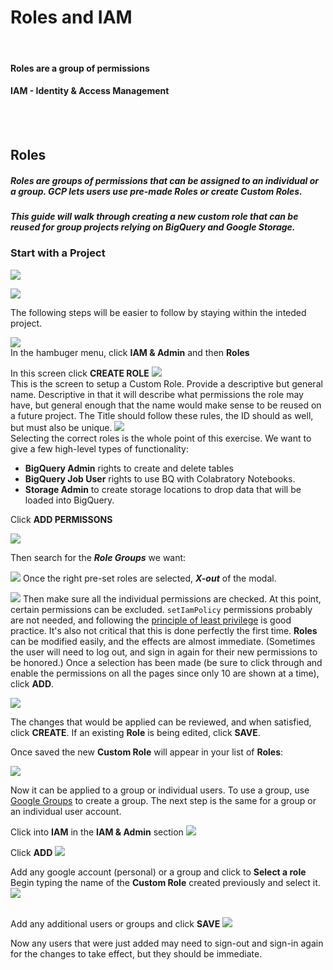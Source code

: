 # Roles and IAM

<br>


#### Roles are a group of permissions
#### IAM - Identity & Access Management
<br><br>




## Roles

##### Roles are groups of permissions that can be assigned to an individual or a group. GCP lets users use pre-made Roles or create Custom Roles.
##### This guide will walk through creating a new custom role that can be reused for group projects relying on BigQuery and Google Storage. 


### Start with a Project
![](../assets/project.png)


![](../assets/selection.png)

The following steps will be easier to follow by staying within the inteded project.

![](../assets/roles.png)<br>In the hambuger menu, click <b>IAM & Admin</b> and then <b>Roles</b>

In this screen click <b>CREATE ROLE</b>
![](../assets/create_role.jpg)
<br>
This is the screen to setup a Custom Role. Provide a descriptive but general name. Descriptive in that it will describe what permissions the role may have, but general enough that the name would make sense to be reused on a future project. The Title should follow these rules, the ID should as well, but must also be unique. 
![](../assets/custom_role.png)
<br>
Selecting the correct roles is the whole point of this exercise. We want to give a few high-level types of functionality: 
* <b>BigQuery Admin</b> rights to create and delete tables
* <b>BigQuery Job User</b> rights to use BQ with Colabratory Notebooks.
* <b>Storage Admin</b> to create storage locations to drop data that will be loaded into BigQuery.

Click <b>ADD PERMISSONS</b>

![](../assets/add_perms.png)

Then search for the <b><i>Role Groups</b></i> we want:

![](../assets/bq_job_user.png)
Once the right pre-set roles are selected, <b><i>X-out</b></i> of the modal. 


![](../assets/adding_perms.png)
Then make sure all the individual permissions are checked. At this point, certain permissions can be excluded. `setIamPolicy` permissions probably are not needed, and following the [principle of least privilege](https://en.wikipedia.org/wiki/Principle_of_least_privilege) is good practice.
It's also not critical that this is done perfectly the first time. <b>Roles</b> can be modified easily, and the effects are almost immediate. (Sometimes the user will need to log out, and sign in again for their new permissions to be honored.)
Once a selection has been made (be sure to click through and enable the permissions on all the pages since only 10 are shown at a time), click <b>ADD</b>. 

![](../assets/review.png)


The changes that would be applied can be reviewed, and when satisfied, click <b>CREATE</b>. If an existing <b>Role</b> is being edited, click <b>SAVE</b>.

Once saved the new <b>Custom Role</b> will appear in your list of <b>Roles</b>:

![](../assets/saved_role.png)

Now it can be applied to a group or individual users. 
To use a group, use [Google Groups](https://groups.google.com) to create a group. The next step is the same for a group or an individual user account.

Click into <b>IAM</b> in the <b>IAM & Admin</b> section
![](../assets/iam.png)


Click <b>ADD</b> 
![](../assets/add_p.png)



Add any google account (personal) or a group and click to <b>Select a role</b> 
Begin typing the name of the <b>Custom Role</b> created previously and select it. 
![](../assets/adding_group.png)
<br><br>

Add any additional users or groups and click <b>SAVE</b>
![](../assets/save_assignment.png)


Now any users that were just added may need to sign-out and sign-in again for the changes to take effect, but they should be immediate. 